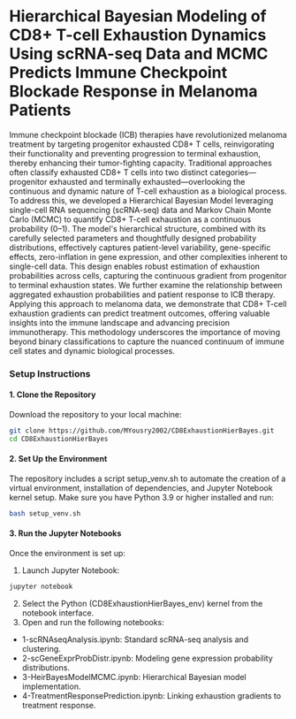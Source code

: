 # Hierarchical Bayesian Modeling of CD8+ T-cell Exhaustion Dynamics Using scRNA-seq Data and MCMC Predicts Immune Checkpoint Blockade Response in Melanoma Patients
Immune checkpoint blockade (ICB) therapies have revolutionized melanoma treatment by targeting progenitor exhausted CD8+ T cells, reinvigorating their functionality and preventing progression to terminal exhaustion, thereby enhancing their tumor-fighting capacity. Traditional approaches often classify exhausted CD8+ T cells into two distinct categories—progenitor exhausted and terminally exhausted—overlooking the continuous and dynamic nature of T-cell exhaustion as a biological process. To address this, we developed a Hierarchical Bayesian Model leveraging single-cell RNA sequencing (scRNA-seq) data and Markov Chain Monte Carlo (MCMC) to quantify CD8+ T-cell exhaustion as a continuous probability (0–1). The model's hierarchical structure, combined with its carefully selected parameters and thoughtfully designed probability distributions, effectively captures patient-level variability, gene-specific effects, zero-inflation in gene expression, and other complexities inherent to single-cell data. This design enables robust estimation of exhaustion probabilities across cells, capturing the continuous gradient from progenitor to terminal exhaustion states. We further examine the relationship between aggregated exhaustion probabilities and patient response to ICB therapy. Applying this approach to melanoma data, we demonstrate that CD8+ T-cell exhaustion gradients can predict treatment outcomes, offering valuable insights into the immune landscape and advancing precision immunotherapy. This methodology underscores the importance of moving beyond binary classifications to capture the nuanced continuum of immune cell states and dynamic biological processes.

### Setup Instructions

#### 1. **Clone the Repository**
Download the repository to your local machine:
```bash
git clone https://github.com/MYousry2002/CD8ExhaustionHierBayes.git
cd CD8ExhaustionHierBayes
```

#### 2. Set Up the Environment
The repository includes a script setup_venv.sh to automate the creation of a virtual environment, installation of dependencies, and Jupyter Notebook kernel setup.
Make sure you have Python 3.9 or higher installed and run:
```bash
bash setup_venv.sh
```

#### 3. Run the Jupyter Notebooks
Once the environment is set up:
1. Launch Jupyter Notebook:

```bash
jupyter notebook
```
2. Select the Python (CD8ExhaustionHierBayes_env) kernel from the notebook interface.
3. Open and run the following notebooks:
* 1-scRNAseqAnalysis.ipynb: Standard scRNA-seq analysis and clustering.
* 2-scGeneExprProbDistr.ipynb: Modeling gene expression probability distributions.
* 3-HeirBayesModelMCMC.ipynb: Hierarchical Bayesian model implementation.
* 4-TreatmentResponsePrediction.ipynb: Linking exhaustion gradients to treatment response.
